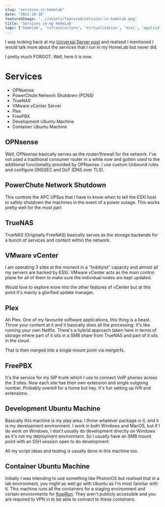 ```yaml
---
slug: 'services-in-homelab'
date: '2021-10-10'
featuredImage: '..//assets/featured/services-in-homelab.png'
title: 'Services in my HomeLab'
tags: ['homelab', 'infrastructure', 'virtualization', 'esxi', 'applications']
---
```


I was looking back at my [Universal Server post](/blog/universal-server-build) and realised I mentioned I would talk more about the services that I run in my HomeLab but never did.

I pretty much FORGOT. Well, here it is now.

# Services

- OPNsense
- PowerChute Network Shutdown (PCNS)
- TrueNAS
- VMware vCenter Server
- Plex
- FreePBX
- Development Ubuntu Machine
- Container Ubuntu Machine

## OPNsense

Well, OPNsense basically serves as the router/firewall for the network. I've not used a traditional consumer router in a while now and gotten used to the additional functionality provided by OPNsense. I use custom Unbound rules and configure DNSSEC and DoT (DNS over TLS).

## PowerChute Network Shutdown

This controls the APC UPSes that I have to know when to tell the ESXi host to safely shutdown the machines in the event of a power outage. This works pretty well for the most part

## TrueNAS

TrueNAS (Originally FreeNAS) basically serves as the storage backends for a bunch of services and content within the network.

## VMware vCenter

I am operating 3 sites at the moment in a "hobbyist" capacity and almost all my servers are backed by ESXi. VMware vCenter acts as the main control plane for all of them to make sure the individual nodes are kept updated.

Would love to explore more into the other features of vCenter but at this point it's mainly a glorified update manager.

## Plex

Ah Plex. One of my favourite software applications, this thing is a beast. Throw your content at it and it basically does all the processing. It's like running your own Netflix. There's a hybrid approach taken here in terms of storage where part of it sits in a SMB share from TrueNAS and part of it sits in the cloud.

That is then merged into a single mount point via mergerfs.

## FreePBX

It's the service for my SIP trunk which I use to connect VoIP phones across the 3 sites. Now each site has their own extension and single outgoing number. Probably overkill for a home but hey. It's fun setting up IVR and extensions.

## Development Ubuntu Machine

Basically this machine is my play area. I throw whatever package in it, and it is my development environment. I work in both Windows and MacOS, but if I do work on Windows, I don't usually do development directly on Windows as it's not my deployment environment. So I usually have an SMB mount point with an SSH session open to do development.

All my script ideas and testing is usually done in this machine too.

## Container Ubuntu Machine

Initially I was intending to use something like PhotonOS but realised that in a lab environment, you might as well go with Ubuntu as I'm most familiar with it. This machine runs all the containers for a staging environment and certain environments for [KopiRun](https://kopirun.com). They aren't publicly accessible and you are required to VPN in to be able to connect to these containers.
